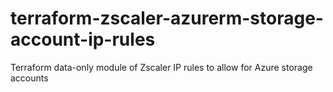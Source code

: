 # terraform-zscaler-azurerm-storage-account-ip-rules
Terraform data-only module of Zscaler IP rules to allow for Azure storage accounts
